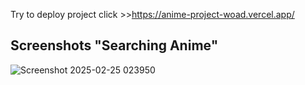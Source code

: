 Try to deploy project click >>https://anime-project-woad.vercel.app/

  ## **Screenshots "Searching  Anime"**
![Screenshot 2025-02-25 023950](https://github.com/user-attachments/assets/95e7e653-d514-42a0-9fc7-e68421b239f3)
